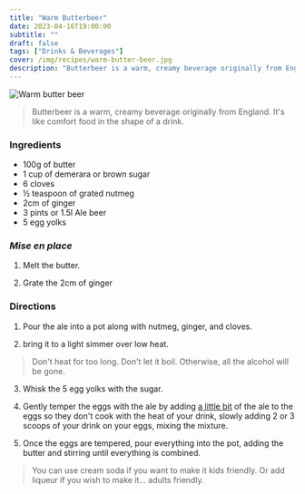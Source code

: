 ```yaml
---
title: "Warm Butterbeer"
date: 2023-04-16T19:00:00
subtitle: ""
draft: false
tags: ["Drinks & Beverages"]
cover: /img/recipes/warm-butter-beer.jpg
description: "Butterbeer is a warm, creamy beverage originally from England. It's like comfort food in the shape of a drink."
---
```


<div class="my-flexbox row-collapse center basic-gap" >
  <div>
    <img src="/img/recipes/warm-butter-beer.jpg" alt="Warm butter beer" class="cover-img">
  </div>
  <div>
    <blockquote>
      Butterbeer is a warm, creamy beverage originally from England. It's like comfort food in the shape of a drink.
    </blockquote>
  </div>
</div>

### Ingredients

- 100g of butter
- 1 cup of demerara or brown sugar
- 6 cloves
- ½ teaspoon of grated nutmeg
- 2cm of ginger
- 3 pints or 1.5l Ale beer
- 5 egg yolks

### _Mise en place_

1. Melt the butter.

2. Grate the 2cm of ginger

### Directions

1. Pour the ale into a pot along with nutmeg, ginger, and cloves.

2. bring it to a light simmer over low heat.

> Don't heat for too long. Don't let it boil. Otherwise, all the alcohol will be gone.

3. Whisk the 5 egg yolks with the sugar.

4. Gently temper the eggs with the ale by adding [a little bit](## "Scoop some of the beer with a ladle") of the ale to the eggs so they don't cook with the heat of your drink, slowly adding 2 or 3 scoops of your drink on your eggs, mixing the mixture.

5. Once the eggs are tempered, pour everything into the pot, adding the butter and stirring until everything is combined.

> You can use cream soda if you want to make it kids friendly. Or add liqueur if you wish to make it... adults friendly.